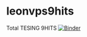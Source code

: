 # leonvps9hits
Total TESING 9HITS
[![Binder](https://mybinder.org/badge_logo.svg)](https://mybinder.org/v2/gh/leon20415/leonvps9hits.git/main)

